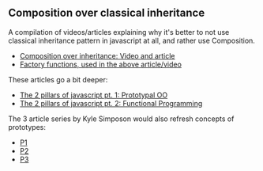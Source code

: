 ## Composition over classical inheritance


A compilation of videos/articles explaining why it's better to not use classical inheritance pattern in javascript at all, and rather use Composition.

- [Composition over inheritance: Video and article](https://medium.com/humans-create-software/composition-over-inheritance-cb6f88070205)
- [Factory functions, used in the above article/video](https://medium.com/humans-create-software/factory-functions-in-javascript-video-d38e49802555)

These articles go a bit deeper:

- [The 2 pillars of javascript pt. 1: Prototypal OO](https://medium.com/javascript-scene/the-two-pillars-of-javascript-ee6f3281e7f3)
- [The 2 pillars of javascript pt. 2: Functional Programming](https://medium.com/javascript-scene/the-two-pillars-of-javascript-pt-2-functional-programming-a63aa53a41a4)

The 3 article series by Kyle Simposon would also refresh concepts of prototypes:

- [P1](https://davidwalsh.name/javascript-objects)
- [P2](https://davidwalsh.name/javascript-objects-distractions)
- [P3](https://davidwalsh.name/javascript-objects-deconstruction)


